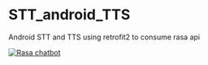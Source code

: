 # STT_android_TTS
Android STT and TTS using retrofit2 to consume rasa api

[![Rasa chatbot](https://i9.ytimg.com/vi/iSEy6yF7Y_s/mq1.jpg?sqp=CMSLo_8F&rs=AOn4CLD3s3TAJ2gG9a8lS1E3Upmh0Km6QA)](https://youtu.be/iSEy6yF7Y_s)
